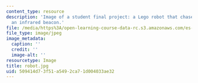 ```yaml
---
content_type: resource
description: 'Image of a student final project: a Lego robot that chases or flees
  an infrared beacon.'
file: /media/https%3A/open-learning-course-data-rc.s3.amazonaws.com/es-293-lego-robotics-spring-2007/509414d73f51a5492ca71d004033ae32_robot.jpg
file_type: image/jpeg
image_metadata:
  caption: ''
  credit: ''
  image-alt: ''
resourcetype: Image
title: robot.jpg
uid: 509414d7-3f51-a549-2ca7-1d004033ae32
---
```

